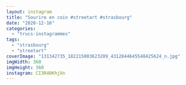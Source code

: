 ```yaml
---
layout: instagram
title: "Sourire en coin #streetart #strasbourg"
date: "2020-12-16"
categories: 
  - "trucs-instagrammes"
tags: 
  - "strasbourg"
  - "streetart"
coverImage: "131342735_182215003623289_4312844645548425624_n.jpg"
imgWidth: 360
imgHeight: 360
instagram: CI3R40KhjXn
---
```


